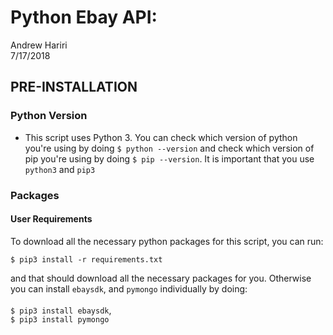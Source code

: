 # Python Ebay API:
Andrew Hariri <br>
7/17/2018

## PRE-INSTALLATION
### Python Version
-   This script uses Python 3. You can check which version of python you're using by doing `$ python --version` and check which version of pip you're using by doing `$ pip --version`. It is important that you use `python3` and `pip3`


### Packages

#### User Requirements
To download all the necessary python packages for this script, you can run:
```
$ pip3 install -r requirements.txt
```
and that should download all the necessary packages for you. Otherwise you can install `ebaysdk`, and `pymongo` individually by doing: <br> <br>
`$ pip3 install ebaysdk`, <br>
`$ pip3 install pymongo` <br>
